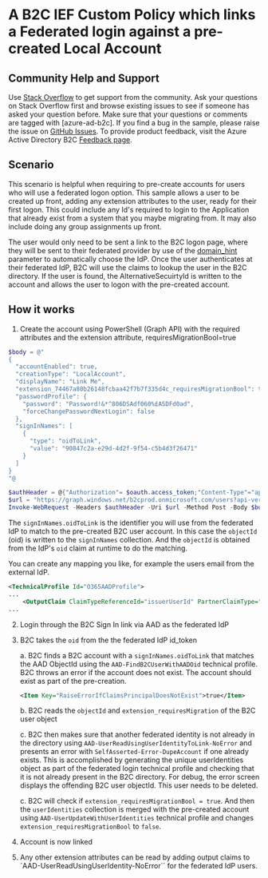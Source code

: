 # A B2C IEF Custom Policy which links a Federated login against a pre-created Local Account

## Community Help and Support
Use [Stack Overflow](https://stackoverflow.com/questions/tagged/azure-ad-b2c) to get support from the community. Ask your questions on Stack Overflow first and browse existing issues to see if someone has asked your question before. Make sure that your questions or comments are tagged with [azure-ad-b2c].
If you find a bug in the sample, please raise the issue on [GitHub Issues](https://github.com/azure-ad-b2c/samples/issues).
To provide product feedback, visit the Azure Active Directory B2C [Feedback page](https://feedback.azure.com/forums/169401-azure-active-directory?category_id=160596).

## Scenario
This scenario is helpful when requiring to pre-create accounts for users who will use a federated logon option.
This sample allows a user to be created up front, adding any extension attributes to the user, ready for their first logon. This could include any Id's required to login to the Application that already exist from a system that you maybe migrating from. It may also include doing any group assignments up front.

The user would only need to be sent a link to the B2C logon page, where they will be sent to their federated provider by use of the [domain_hint](https://docs.microsoft.com/en-us/azure/active-directory-b2c/direct-signin#redirect-sign-in-to-a-social-provider) parameter to automatically choose the IdP. Once the user authenticates at their federated IdP, B2C will use the claims to lookup the user in the B2C directory. If the user is found, the AlternativeSecuirtyId is written to the account and allows the user to logon with the pre-created account.

## How it works

1.	Create the account using PowerShell (Graph API) with the required attributes and the extension attribute, requiresMigrationBool=true

```powershell
$body = @"
{
  "accountEnabled": true,
  "creationType": "LocalAccount",
  "displayName": "Link Me",
  "extension_74467a80b26148fcbaa42f7b7f335d4c_requiresMigrationBool": true,
  "passwordProfile": {
    "password": "Password!&*^806DSAdf060%£ASDFd0ad",
    "forceChangePasswordNextLogin": false
  },
  "signInNames": [
    {
      "type": "oidToLink",
      "value": "90847c2a-e29d-4d2f-9f54-c5b4d3f26471"
    }
  ]
}
"@

$authHeader = @{"Authorization"= $oauth.access_token;"Content-Type"="application/json";"ContentLength"=$body.length }
$url = "https://graph.windows.net/b2cprod.onmicrosoft.com/users?api-version=1.6"
Invoke-WebRequest -Headers $authHeader -Uri $url -Method Post -Body $body
```

The `signInNames.oidToLink` is the identifier you will use from the federated IdP to match to the pre-created B2C user account. In this case the `objectId` (oid) is written to the `signInNames` collection.
And the `objectId` is obtained from the IdP's `oid` claim at runtime to do the matching.

You can create any mapping you like, for example the users email from the external IdP. 

```xml
<TechnicalProfile Id="O365AADProfile">
...
    <OutputClaim ClaimTypeReferenceId="issuerUserId" PartnerClaimType="oid"/>
...
```

2.	Login through the B2C Sign In link via AAD as the federated IdP
3.	B2C takes the `oid` from the the federated IdP id_token

    a. B2C finds a B2C account with a `signInNames.oidToLink` that matches the AAD ObjectId using the `AAD-FindB2CUserWithAADOid` technical profile. B2C throws an error if the account does not exist. The account should exist as part of the pre-creation.
    ```xml
    <Item Key="RaiseErrorIfClaimsPrincipalDoesNotExist">true</Item>
    ```

    b. B2C reads the `objectId` and `extension_requiresMigration` of the B2C user object

    c. B2C then makes sure that another federated identity is not already in the directory using `AAD-UserReadUsingUserIdentityToLink-NoError` and presents an error with `SelfAsserted-Error-DupeAccount` if one already exists. This is accomplished by generating the unique userIdentities object as part of the federated login technical profile and checking that it is not already present in the B2C directory. For debug, the error screen displays the offending B2C user objectId. This user needs to be deleted.

    c. B2C will check if `extension_requiresMigrationBool = true`. And then the `userIdentities` collection is merged with the pre-created account using `AAD-UserUpdateWithUserIdentities` technical profile and changes `extension_requiresMigrationBool` to `false`.

5.	Account is now linked
6.	Any other extension attributes can be read by adding output claims to `AAD-UserReadUsingUserIdentity-NoError`` for the federated IdP users.
